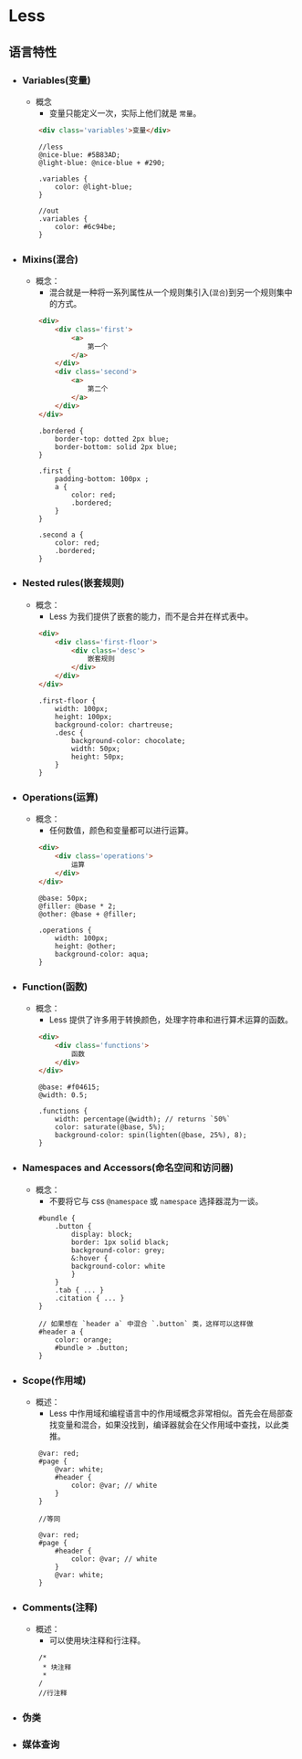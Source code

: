 # Less

## 语言特性
- ### Variables(变量)
    - 概念
        - 变量只能定义一次，实际上他们就是 `常量`。

    ```html
        <div class='variables'>变量</div>
    ```

    ```less
        //less
        @nice-blue: #5B83AD;
        @light-blue: @nice-blue + #290;

        .variables {
            color: @light-blue;
        }

        //out
        .variables {
            color: #6c94be;
        }
    ```

- ### Mixins(混合)
    - 概念：
        - 混合就是一种将一系列属性从一个规则集引入(`混合`)到另一个规则集中的方式。

    ```html
        <div>
            <div class='first'>
                <a>
                    第一个
                </a>
            </div>
            <div class='second'>
                <a>
                    第二个
                </a>
            </div>
        </div>
    ```

    ```less
        .bordered {
            border-top: dotted 2px blue;
            border-bottom: solid 2px blue;
        }

        .first {
            padding-bottom: 100px ;
            a {
                color: red;
                .bordered;
            }
        }

        .second a {
            color: red;
            .bordered;
        }
    ```

- ### Nested rules(嵌套规则)
    - 概念：
        - Less 为我们提供了嵌套的能力，而不是合并在样式表中。
    ```html
        <div>
            <div class='first-floor'>
                <div class='desc'>
                    嵌套规则
                </div>
            </div>
        </div>
    ```
    ```less
        .first-floor {
            width: 100px;
            height: 100px;
            background-color: chartreuse;
            .desc {
                background-color: chocolate;
                width: 50px;
                height: 50px;
            }
        }
    ```

- ### Operations(运算)
    - 概念：
        - 任何数值，颜色和变量都可以进行运算。
    ```html
        <div>
            <div class='operations'>
                运算
            </div>
        </div>
    ```
    ```less
        @base: 50px;
        @filler: @base * 2;
        @other: @base + @filler;

        .operations {
            width: 100px;
            height: @other;
            background-color: aqua;
        }
    ```

- ### Function(函数)
    - 概念：
        - Less 提供了许多用于转换颜色，处理字符串和进行算术运算的函数。

    ```html
        <div>
            <div class='functions'>
                函数
            </div>
        </div>
    ```
    ```less
        @base: #f04615;
        @width: 0.5;

        .functions {
            width: percentage(@width); // returns `50%`
            color: saturate(@base, 5%);
            background-color: spin(lighten(@base, 25%), 8);
        }
    ```

- ### Namespaces and Accessors(命名空间和访问器)
    - 概念：
        - 不要将它与 css `@namespace` 或 `namespace` 选择器混为一谈。
    ```less
        #bundle {
            .button {
                display: block;
                border: 1px solid black;
                background-color: grey;
                &:hover {
                background-color: white
                }
            }
            .tab { ... }
            .citation { ... }
        }

        // 如果想在 `header a` 中混合 `.button` 类，这样可以这样做
        #header a {
            color: orange;
            #bundle > .button;
        }
    ```

- ### Scope(作用域)
    - 概述：
        - Less 中作用域和编程语言中的作用域概念非常相似。首先会在局部查找变量和混合，如果没找到，编译器就会在父作用域中查找，以此类推。
    ```less
        @var: red;
        #page {
            @var: white;
            #header {
                color: @var; // white
            }
        }

        //等同

        @var: red;
        #page {
            #header {
                color: @var; // white
            }
            @var: white;
        }
    ```

- ### Comments(注释)
    - 概述：
        - 可以使用块注释和行注释。
    ```less
        /*
         * 块注释
         *
        /
        //行注释
    ```

- ### 伪类
- ### 媒体查询
